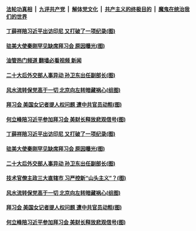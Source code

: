 ####  [法轮功真相](../../../../basic/blob/master/README.md?t=11172002) &nbsp;|&nbsp; [九评共产党](../../../../9ping.md/blob/master/README.md?t=11172002) &nbsp;|&nbsp; [解体党文化](../../../../jtdwh.md/blob/master/README.md?t=11172002)  &nbsp;|&nbsp; [共产主义的终极目的](../../../../gczydzjmd.md/blob/master/README.md?t=11172002) &nbsp;|&nbsp; [魔鬼在统治我们的世界](../../../../mgztzwmdsj.md/blob/master/README.md?t=11172002) 

#### [丁薛祥陪习近平出访印尼 又打破了一项纪录(图)](../pages/p2/1021847.md?t=11172002) 

#### [驻美大使秦刚罕见缺席拜习会 原因曝光(图)](../pages/p2/1021808.md?t=11172002) 

#### [油管热门频道 翻墙必看视频 新闻](http://129.146.143.75:81/youtube.html?11172002)

#### [二十大后外交部人事异动 孙卫东出任副部长(图)](../pages/p2/1021815.md?t=11172002) 

#### [风水流转保党高于一切 北京向左转暗藏祸心(组图)](../pages/p2/1020909.md?t=11172002) 

#### [拜习会 美国女记者提人权问题 遭中共官员动粗(图)](../pages/p2/1021748.md?t=11172002) 

#### [何立峰陪习近平参加拜习会 美财长释放悲观信号(图)](../pages/p2/1021732.md?t=11172002) 




#### [丁薛祥陪习近平出访印尼 又打破了一项纪录(图)](../pages/p2/1021847.md?t=11172002) 



#### [驻美大使秦刚罕见缺席拜习会 原因曝光(图)](../pages/p2/1021808.md?t=11172002) 




#### [二十大后外交部人事异动 孙卫东出任副部长(图)](../pages/p2/1021815.md?t=11172002) 

#### [技术官僚主政三大直辖市 习严控新“山头主义”？(图)](../pages/p2/1021725.md?t=11172002) 


#### [风水流转保党高于一切 北京向左转暗藏祸心(组图)](../pages/p2/1020909.md?t=11172002) 





#### [拜习会 美国女记者提人权问题 遭中共官员动粗(图)](../pages/p2/1021748.md?t=11172002) 

#### [何立峰陪习近平参加拜习会 美财长释放悲观信号(图)](../pages/p2/1021732.md?t=11172002) 

<img src='http://gfw-breaker.win/goodnews/indexes/p2.md' width='0px' height='0px'/>
